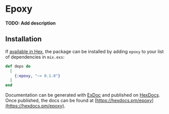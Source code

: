 # Epoxy

**TODO: Add description**

## Installation

If [available in Hex](https://hex.pm/docs/publish), the package can be installed
by adding `epoxy` to your list of dependencies in `mix.exs`:

```elixir
def deps do
  [
    {:epoxy, "~> 0.1.0"}
  ]
end
```

Documentation can be generated with [ExDoc](https://github.com/elixir-lang/ex_doc)
and published on [HexDocs](https://hexdocs.pm). Once published, the docs can
be found at [https://hexdocs.pm/epoxy](https://hexdocs.pm/epoxy).

